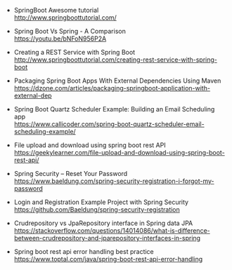 * SpringBoot Awesome tutorial \
http://www.springboottutorial.com/

* Spring Boot Vs Spring - A Comparison \
https://youtu.be/bNFoN956P2A

* Creating a REST Service with Spring Boot \
http://www.springboottutorial.com/creating-rest-service-with-spring-boot

* Packaging Spring Boot Apps With External Dependencies Using Maven \
https://dzone.com/articles/packaging-springboot-application-with-external-dep

* Spring Boot Quartz Scheduler Example: Building an Email Scheduling app \
https://www.callicoder.com/spring-boot-quartz-scheduler-email-scheduling-example/

* File upload and download using spring boot rest API \
https://geekylearner.com/file-upload-and-download-using-spring-boot-rest-api/

* Spring Security – Reset Your Password \
https://www.baeldung.com/spring-security-registration-i-forgot-my-password

* Login and Registration Example Project with Spring Security \
https://github.com/Baeldung/spring-security-registration

* Crudrepository vs JpaRepository interface in Spring data JPA \
https://stackoverflow.com/questions/14014086/what-is-difference-between-crudrepository-and-jparepository-interfaces-in-spring

* Spring boot rest api error handling best practice \
https://www.toptal.com/java/spring-boot-rest-api-error-handling
